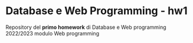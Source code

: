 # Database e Web Programming - hw1

Repository del **primo homework** di Database e Web programming 2022/2023 modulo Web programming
